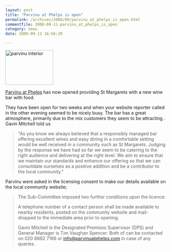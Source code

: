 ```yaml
---
layout: post
title: "Parvinu at Phelps is open"
permalink: /archives/2008/09/parvinu_at_phelps_is_open.html
commentfile: 2008-09-11-parvinu_at_phelps_is_open
category: news
date: 2008-09-11 16:56:29

---
```


<a href="/assets/images/2008/parvinu.jpg"><img src="/assets/images/2008/parvinu-thumb.jpg" width="150" height="109" alt="parvinu interior" class="photo right" /></a>

[Parvinu at Phelps](https://stmargarets.london/directory/restaurant/200809111151) has now opened providing St Margarets with a new wine bar with food.

They have been open for two weeks and when your website reporter called in the other evening seemed to be nicely busy. The bar has a great atmosphere, primarily due to the mix customers they seem to be attracting . Gavin Mitchell told us

> "As you know we always believed that a responsibly managed bar offering excellent wines and easy dining in a comfortable setting would be well received in a community such as St Margarets. Judging by the response we have had so far we seem to be catering to the right audience and delivering at the right level. We aim to ensure that we maintain our standards and enhance our offering so that we can consolidate ourselves as a positive addition and be a contributor to the local community."

Parvinu were asked in the licensing consent to make our details available on the local community website;

> The Sub-Committee imposed two further conditions upon the licence:
> 
>  A telephone number of a contact person shall be made available to nearby residents, posted on the community website and mail-dropped to the immediate area prior to opening.
> 
>  Gavin Mitchell is the Designated Premises Supervisor (DPS) and General Manager is Tim Vaughan Spencer. Both of can be contacted on 020 8892 7166 or <info@parvinuatphelps.com> in case of any queries.
> 
> 
> 
> 
